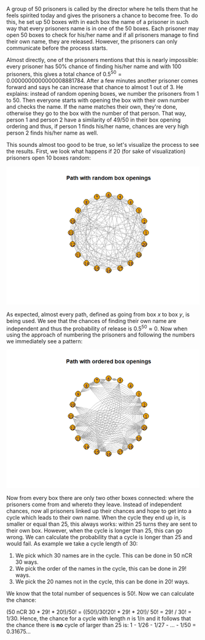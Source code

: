 A group of 50 prisoners is called by the director where he tells them
that he feels spirited today and gives the prisoners a chance to become
free. To do this, he set up 50 boxes with in each box the name of a
prisoner in such way that every prisoners name is in one of the 50
boxes. Each prisoner may open 50 boxes to check for his/her name and if
all prisoners manage to find their own name, they are released. However,
the prisoners can only communicate before the process starts.

Almost directly, one of the prisoners mentions that this is nearly
impossible: every prisoner has 50% chance of finding his/her name and
with 100 prisoners, this gives a total chance of
0.5<sup>50</sup> = 0.0000000000000008881784. After a few minutes another
prisoner comes forward and says he can increase that chance to almost 1
out of 3. He explains: instead of random opening boxes, we number the
prisoners from 1 to 50. Then everyone starts with opening the box with
their own number and checks the name. If the name matches their own,
they're done, otherwise they go to the box with the number of that
person. That way, person 1 and person 2 have a similarity of 49/50 in
their box opening ordering and thus, if person 1 finds his/her name,
chances are very high person 2 finds his/her name as well.

This sounds almost too good to be true, so let's visualize the process
to see the results. First, we look what happens if 20 (for sake of
visualization) prisoners open 10 boxes random:

![](images/prisoners-1.png?raw=true)

As expected, almost every path, defined as going from box *x* to box
*y*, is being used. We see that the chances of finding their own name
are independent and thus the probability of release is
0.5<sup>50</sup> ≈ 0. Now when using the approach of numbering the
prisoners and following the numbers we immediately see a pattern:

![](images/ordered-1.png?raw=true)

Now from every box there are only two other boxes connected: where the
prisoners come from and whereto they leave. Instead of independent
chances, now all prisoners linked up their chances and hope to get into
a cycle which leads to their own name. When the cycle they end up in, is
smaller or equal than 25, this always works: within 25 turns they are
sent to their own box. However, when the cycle is longer than 25, this
can go wrong. We can calculate the probability that a cycle is longer
than 25 and would fail. As example we take a cycle length of 30:

1.  We pick which 30 names are in the cycle. This can be done in 50 nCR
    30 ways.
2.  We pick the order of the names in the cycle, this can be done in 29!
    ways.
3.  We pick the 20 names not in the cycle, this can be done in 20! ways.

We know that the total number of sequences is 50!. Now we can calculate
the chance:

(50 nCR 30 * 29! * 20!)/50! = ((50!)/30!20! * 29! * 20!)/ 50! = 29! / 30! = 1/30. Hence, the chance for a cycle with length *n* is 1/n and it
follows that the chance there is **no** cycle of larger than 25 is: 1 - 1/26 - 1/27 - ... - 1/50 = 0.31675...
